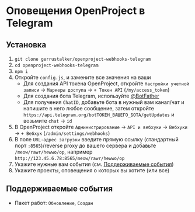 # Оповещения OpenProject в Telegram
## Установка
1. `git clone gerrustalker/openproject-webhooks-telegram`
2. `cd openproject-webhooks-telegram`
3. `npm i`
4. Откройте `config.js`, и замените все значения на ваши
   * Для создания API токена OpenProject, откройте `Настройки учетной записи` -> `Маркеры доступа` -> `+ Токен API` (`/my/access_token`)
   * Для создания бота Telegram, используйте [@BotFather](https://t.me/BotFather)
   * Для получения `ChatID`, добавьте бота в нужный вам канал/чат и напишите в него любое сообщение, затем откройте `https://api.telegram.org/botТОКЕН_ВАШЕГО_БОТА/getUpdates` и возьмите `chat` -> `id`
5. В OpenProject откройте `Администрирование` -> `API и вебхуки` -> `Вебхуки` -> `+ Вебхук` (`/admin/settings/webhooks`)
6. В поле `URL-адрес загрузки` введите прямую ссылку (стандартный порт `:8565`)/reverse proxy до вашего сервера и добавьте `/meow/rawr/hewwo/op`, например `http://123.45.6.78:8565/meow/rawr/hewwo/op`
7. Укажите нужные вам события (см. [Поддерживаемые события](#поддерживаемые-события))
8. Укажите проекты, оповещения о которых вы хотите (или все)

## Поддерживаемые события
* Пакет работ: `Обновление`, `Создан`
